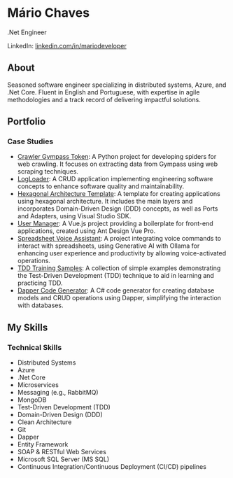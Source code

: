 # Mário Chaves
.Net Engineer

LinkedIn: [linkedin.com/in/mariodeveloper](https://www.linkedin.com/in/mariodeveloper)

## About
Seasoned software engineer specializing in distributed systems, Azure, and .Net Core. Fluent in English and Portuguese, with expertise in agile methodologies and a track record of delivering impactful solutions.

## Portfolio
### Case Studies
- [Crawler Gympass Token](https://github.com/mariogit08/crawler-gympass-token): A Python project for developing spiders for web crawling. It focuses on extracting data from Gympass using web scraping techniques.
- [LogLoader](https://github.com/mariogit08/LogLoader): A CRUD application implementing engineering software concepts to enhance software quality and maintainability.
- [Hexagonal Architecture Template](https://github.com/mariogit08/hexagonal-architecture-template): A template for creating applications using hexagonal architecture. It includes the main layers and incorporates Domain-Driven Design (DDD) concepts, as well as Ports and Adapters, using Visual Studio SDK.
- [User Manager](https://github.com/mariogit08/user-manager): A Vue.js project providing a boilerplate for front-end applications, created using Ant Design Vue Pro.
- [Spreadsheet Voice Assistant](https://github.com/mariogit08/spreadsheet-voice-assistant): A project integrating voice commands to interact with spreadsheets, using Generative AI with Ollama for enhancing user experience and productivity by allowing voice-activated operations.
- [TDD Training Samples](https://github.com/mariogit08/TDD_Training_Samples): A collection of simple examples demonstrating the Test-Driven Development (TDD) technique to aid in learning and practicing TDD.
- [Dapper Code Generator](https://github.com/mariogit08/DapperCodeGenerator): A C# code generator for creating database models and CRUD operations using Dapper, simplifying the interaction with databases.


## My Skills
### Technical Skills
- Distributed Systems
- Azure
- .Net Core
- Microservices
- Messaging (e.g., RabbitMQ)
- MongoDB
- Test-Driven Development (TDD)
- Domain-Driven Design (DDD)
- Clean Architecture
- Git
- Dapper
- Entity Framework
- SOAP & RESTful Web Services
- Microsoft SQL Server (MS SQL)
- Continuous Integration/Continuous Deployment (CI/CD) pipelines


